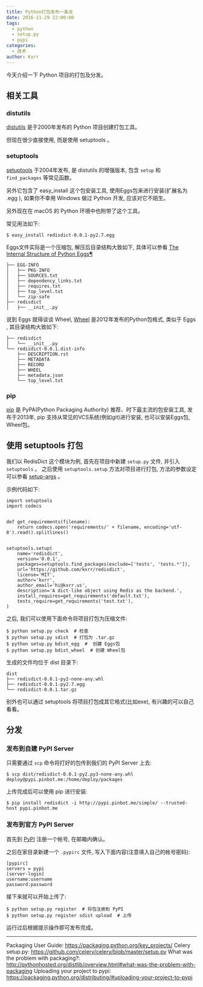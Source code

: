 ```yaml
---
title: Python打包发布一条龙
date: 2016-11-29 22:00:00
tags:
  - python
  - setup.py
  - pypi
categories:
  - 技术
author: Kxrr
---
```



今天介绍一下 Python 项目的打包及分发。

<!--more-->

## 相关工具


### distutils

[distutils](https://docs.python.org/2/distutils/
) 是于2000年发布的 Python 项目创建打包工具。

但现在很少直接使用, 而是使用 setuptools 。

### setuptools

[setuptools](http://setuptools.readthedocs.io/en/latest/) 于2004年发布, 是 distutils 的增强版本, 包含 `setup` 和 `find_packages` 等常见函数。

另外它包含了 easy_install 这个包安装工具, 使用Eggs包来进行安装(扩展名为 .egg ), 如果你不幸用 Windows 做过 Python 开发, 应该对它不陌生。

另外现在在 macOS 的 Python 环境中也附带了这个工具。

常见用法如下:

```
$ easy_install redisdict-0.0.1-py2.7.egg
```

Eggs文件实际是一个压缩包, 解压后目录结构大致如下, 具体可以参看 [The Internal Structure of Python Eggs¶](http://setuptools.readthedocs.io/en/latest/formats.html) 

```
├── EGG-INFO
│   ├── PKG-INFO
│   ├── SOURCES.txt
│   ├── dependency_links.txt
│   ├── requires.txt
│   ├── top_level.txt
│   └── zip-safe
├── redisdict
│   ├── __init__.py
```

说到 Eggs 就得谈谈 Wheel, [Wheel](https://www.python.org/dev/peps/pep-0427/) 是2012年发布的Python包格式, 类似于 Eggs , 其目录结构大致如下:

```
├── redisdict
│   └── __init__.py
└── redisdict-0.0.1.dist-info
    ├── DESCRIPTION.rst
    ├── METADATA
    ├── RECORD
    ├── WHEEL
    ├── metadata.json
    └── top_level.txt
```

### pip

[pip](https://pip.pypa.io/en/stable/) 是 PyPA(Python Packaging Authority) 推荐、时下最主流的包安装工具, 发布于2013年, pip 支持从常见的VCS系统(例如git)进行安装, 也可以安装Eggs包, Wheel包。

## 使用 setuptools 打包

我们以 RedisDict 这个模块为例, 首先在项目中新建 `setup.py` 文件, 并引入 `setuptools` 。
之后使用 `setuptools.setup` 方法对项目进行打包, 方法的参数设定可以参看 [setup-args](https://packaging.python.org/distributing/#setup-args) 。

示例代码如下:

```
import setuptools
import codecs


def get_requirements(filename):
    return codecs.open('requirements/' + filename, encoding='utf-8').read().splitlines()


setuptools.setup(
    name='redisdict',
    version='0.0.1',
    packages=setuptools.find_packages(exclude=['tests', 'tests.*']),
    url='https://github.com/kxrr/redisdict',
    license='MIT',
    author='kxrr',
    author_email='hi@kxrr.us',
    description='A dict-like object using Redis as the backend.',
    install_requires=get_requirements('default.txt'),
    tests_require=get_requirements('test.txt'),
)
```

之后, 我们可以使用下面命令将项目打包为压缩文件:

```
$ python setup.py check  # 检查
$ python setup.py sdist  # 打包为 .tar.gz 
$ python setup.py bdist_egg  #  创建 Eggs包
$ python setup.py bdist_wheel  # 创建 Wheel包
```


生成的文件均位于 dist 目录下:

```
dist
├── redisdict-0.0.1-py2-none-any.whl
├── redisdict-0.0.1-py2.7.egg
└── redisdict-0.0.1.tar.gz
```

别外也可以通过 setuptools 将项目打包成其它格式(比如exe), 有兴趣的可以自己看看。

## 分发

### 发布到自建 PyPI Server

只需要通过 `scp` 命令将打好的包传到我们的 PyPI Server 上去:

```
$ scp dist/redisdict-0.0.1-py2.py3-none-any.whl deploy@pypi.pinbot.me:/home/deploy/packages
```

上传完成后可以使用 pip 进行安装:

```
$ pip install redisdict -i http://pypi.pinbot.me/simple/ --trusted-host pypi.pinbot.me
```

### 发布到官方 PyPI Server

首先到 [PyPI](https://pypi.python.org/pypi?%3Aaction=register_form) 注册一个帐号, 在邮箱内确认。

之后在家目录新建一个 `.pypirc` 文件, 写入下面内容(注意填入自己的帐号密码):

```
[pypirc]
servers = pypi
[server-login]
username:username
password:password
```

接下来就可以开始上传了:

```
$ python setup.py register  # 将包注册到 PyPI
$ python setup.py register sdist upload  # 上传
```

运行过后根据提示操作即可发布完成。

---

Packaging User Guide: <https://packaging.python.org/key_projects/>
Celery setup.py: <https://github.com/celery/celery/blob/master/setup.py>
What was the problem with packaging?: <http://pythonhosted.org/distlib/overview.html#what-was-the-problem-with-packaging>
Uploading your project to pypi: <https://packaging.python.org/distributing/#uploading-your-project-to-pypi>


